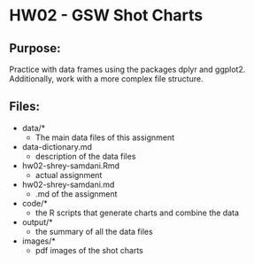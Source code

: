 # HW02 - GSW Shot Charts

## Purpose:
Practice with data frames using the packages dplyr and ggplot2. Additionally, work with a more complex file structure.

## Files:
* data/*
  - The main data files of this assignment
* data-dictionary.md
  - description of the data files
* hw02-shrey-samdani.Rmd
  - actual assignment
* hw02-shrey-samdani.md
  - .md of the assignment
* code/*
  - the R scripts that generate charts and combine the data
* output/*
  - the summary of all the data files
* images/*
  - pdf images of the shot charts

